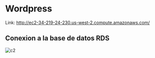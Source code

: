 # Wordpress
Link: http://ec2-34-219-24-230.us-west-2.compute.amazonaws.com/

## Conexion a la base de datos RDS
<img alt="c2" src="https://i.ibb.co/R7t4VKh/Mysql.png" height="auto" width="auto" />



